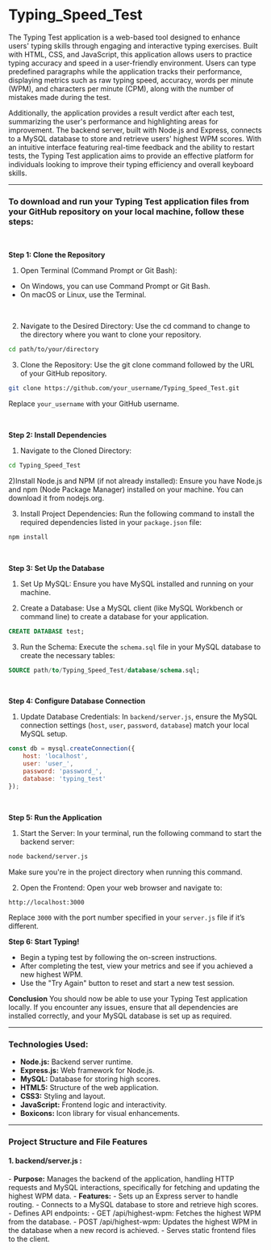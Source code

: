 # Typing_Speed_Test

The Typing Test application is a web-based tool designed to enhance users' typing skills through engaging and interactive typing exercises. Built with HTML, CSS, and JavaScript, this application allows users to practice typing accuracy and speed in a user-friendly environment. Users can type predefined paragraphs while the application tracks their performance, displaying metrics such as raw typing speed, accuracy, words per minute (WPM), and characters per minute (CPM), along with the number of mistakes made during the test.

Additionally, the application provides a result verdict after each test, summarizing the user's performance and highlighting areas for improvement. The backend server, built with Node.js and Express, connects to a MySQL database to store and retrieve users' highest WPM scores. With an intuitive interface featuring real-time feedback and the ability to restart tests, the Typing Test application aims to provide an effective platform for individuals looking to improve their typing efficiency and overall keyboard skills.

---

<h3>To download and run your Typing Test application files from your GitHub repository on your local machine, follow these steps:</h3>

<br>

<b>Step 1: Clone the Repository</b>
1) Open Terminal (Command Prompt or Git Bash):
  - On Windows, you can use Command Prompt or Git Bash.
  - On macOS or Linux, use the Terminal.

<br>

2) Navigate to the Desired Directory: Use the cd command to change to the directory where you want to clone your repository.
```bash
cd path/to/your/directory
```

3) Clone the Repository: Use the git clone command followed by the URL of your GitHub repository.
```bash
git clone https://github.com/your_username/Typing_Speed_Test.git
```
Replace ```your_username``` with your GitHub username.

<br>

<b>Step 2: Install Dependencies</b>
1) Navigate to the Cloned Directory:
```bash
cd Typing_Speed_Test
```
2)Install Node.js and NPM (if not already installed): Ensure you have Node.js and npm (Node Package Manager) installed on your machine. You can download it from nodejs.org.

3) Install Project Dependencies: Run the following command to install the required dependencies listed in your ```package.json``` file:
```bash
npm install
```

<br> 

<b>Step 3: Set Up the Database</b>
1) Set Up MySQL: Ensure you have MySQL installed and running on your machine.

2) Create a Database: Use a MySQL client (like MySQL Workbench or command line) to create a database for your application.
```SQL
CREATE DATABASE test;
```
3) Run the Schema: Execute the ```schema.sql``` file in your MySQL database to create the necessary tables:
```SQL
SOURCE path/to/Typing_Speed_Test/database/schema.sql;
```

<br>

<b>Step 4: Configure Database Connection</b>
1) Update Database Credentials: In ```backend/server.js```, ensure the MySQL connection settings (```host```, ```user```, ```password```, ```database```) match your local MySQL setup.
```javascript
const db = mysql.createConnection({
    host: 'localhost',
    user: 'user_', 
    password: 'password_', 
    database: 'typing_test' 
});
```

<br>

<b>Step 5: Run the Application</b>
1) Start the Server: In your terminal, run the following command to start the backend server:
```bash
node backend/server.js
```
Make sure you're in the project directory when running this command.

2) Open the Frontend: Open your web browser and navigate to:
   
```arduino
http://localhost:3000
```
Replace ```3000``` with the port number specified in your ```server.js``` file if it’s different.

<b>Step 6: Start Typing!</b>
- Begin a typing test by following the on-screen instructions.
- After completing the test, view your metrics and see if you achieved a new highest WPM.
- Use the "Try Again" button to reset and start a new test session.

<b>Conclusion</b>
You should now be able to use your Typing Test application locally. If you encounter any issues, ensure that all dependencies are installed correctly, and your MySQL database is set up as required.

---

<h3>Technologies Used: </h3>

- <b>Node.js:</b>    Backend server runtime.
- <b>Express.js:</b> Web framework for Node.js.
- <b>MySQL:</b>      Database for storing high scores.
- <b>HTML5:</b>      Structure of the web application.
- <b>CSS3:</b>       Styling and layout.
- <b>JavaScript:</b> Frontend logic and interactivity.
- <b>Boxicons:</b>   Icon library for visual enhancements.

---

<h3>Project Structure and File Features</h3>

<h4>1. backend/server.js : </h4>
- <b>Purpose:</b> Manages the backend of the application, handling HTTP requests and MySQL interactions, specifically for fetching and updating the highest WPM data.
- <b>Features:</b>
       - Sets up an Express server to handle routing.
- Connects to a MySQL database to store and retrieve high scores.
- Defines API endpoints:
- GET /api/highest-wpm: Fetches the highest WPM from the database.
- POST /api/highest-wpm: Updates the highest WPM in the database when a new record is achieved.
- Serves static frontend files to the client.
